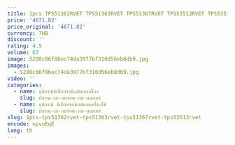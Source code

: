 ```yaml
---
title: 1pcs TPS51362RVET TPS51363RVET TPS51367RVET TPS53513RVET TPS53515RVET TPS53915RVET TPS548A20RVET VQFN-28 ICS
price: '4671.82'
price_original: '4671.82'
currency: THB
discount: ''
rating: 4.5
volume: 63
image: S280c86f86ec74da3977bf310d56eb8db9.jpg
images:
  - S280c86f86ec74da3977bf310d56eb8db9.jpg
video: ''
categories:
  - name: อุปกรณ์อิเล็กทรอนิกส์และเครื่อง
    slug: ปกรณ-เล-กทรอน-กส-และเคร
  - name: อุปกรณ์ อิเล็กทรอนิกส์และเครื่องใช้
    slug: ปกรณ-เล-กทรอน-กส-และเคร
slug: 1pcs-tps51362rvet-tps51363rvet-tps51367rvet-tps53513rvet
encode: opvuEqE
lang: th
---
```

  